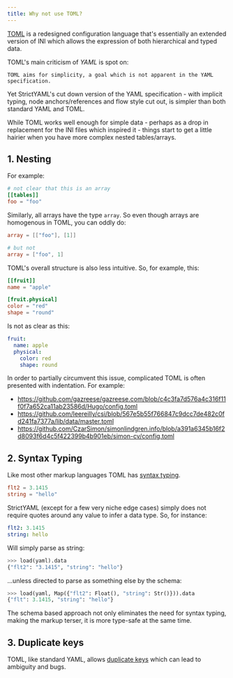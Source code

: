 ```yaml
---
title: Why not use TOML?
---
```


[TOML](https://github.com/toml-lang/toml) is a redesigned configuration language that's essentially an extended version of INI which
allows the expression of both hierarchical and typed data.

TOML's main criticism of *YAML* is spot on:

```
TOML aims for simplicity, a goal which is not apparent in the YAML specification.
```

Yet StrictYAML's cut down version of the YAML specification - with implicit typing, node anchors/references and flow style cut out,
is simpler than both standard YAML and TOML.

While TOML works well enough for simple data - perhaps as a drop in replacement for the INI files which inspired it -
things start to get a little hairier when you have more complex nested tables/arrays.

## 1. Nesting

For example:

```toml
# not clear that this is an array
[[tables]]
foo = "foo"
```

Similarly, all arrays have the type `array`. So even though arrays are homogenous in TOML, you can oddly do:

```toml
array = [["foo"], [1]]

# but not
array = ["foo", 1]
```

TOML's overall structure is also less intuitive. So, for example, this:

```toml
[[fruit]]
name = "apple"

[fruit.physical]
color = "red"
shape = "round"
```

Is not as clear as this:

```yaml
fruit:
  name: apple
  physical:
    color: red
    shape: round
```

In order to partially circumvent this issue, complicated TOML is often presented with indentation. For example:

* https://github.com/gazreese/gazreese.com/blob/c4c3fa7d576a4c316f11f0f7a652ca11ab23586d/Hugo/config.toml
* https://github.com/leereilly/csi/blob/567e5b55f766847c9dcc7de482c0fd241fa7377a/lib/data/master.toml
* https://github.com/CzarSimon/simonlindgren.info/blob/a391a6345b16f2d8093f6d4c5f422399b4b901eb/simon-cv/config.toml

## 2. Syntax Typing

Like most other markup languages TOML has [syntax typing](../../why/syntax-typing-bad).

```toml
flt2 = 3.1415
string = "hello"
```

StrictYAML (except for a few very niche edge cases) simply does not require quotes around any value to
infer a data type. So, for instance:

```yaml
flt2: 3.1415
string: hello
```

Will simply parse as string:

```python
>>> load(yaml).data
{"flt2": "3.1415", "string": "hello"}
```

...unless directed to parse as something else by the schema:

```python
>>> load(yaml, Map({"flt2": Float(), "string": Str()})).data
{"flt": 3.1415, "string": "hello"}
```

The schema based approach not only eliminates the need for syntax typing, making the markup terser,
it is more type-safe at the same time.


## 3. Duplicate keys

TOML, like standard YAML, allows [duplicate keys](../../why/duplicate-keys-disallowed) which can lead to ambiguity and bugs.

